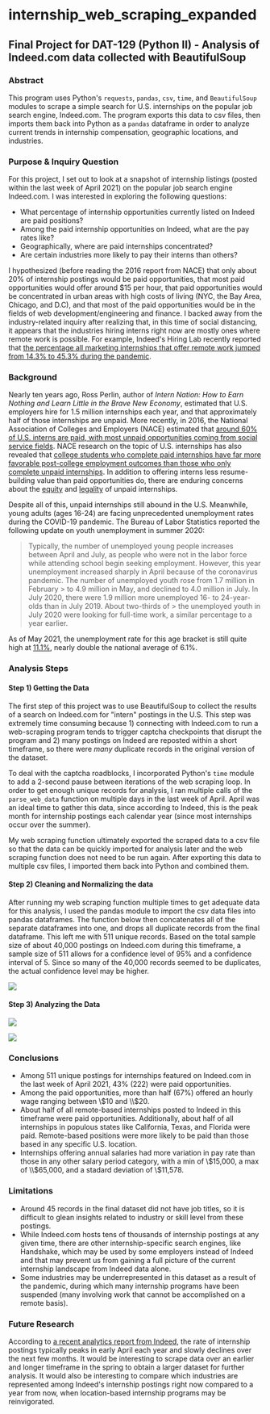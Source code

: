 # internship_web_scraping_expanded
## Final Project for DAT-129 (Python II) - Analysis of Indeed.com data collected with BeautifulSoup

### Abstract

This program uses Python's `requests`, `pandas`, `csv`, `time`, and `BeautifulSoup` modules to scrape a simple search for U.S. internships on the popular job search engine, Indeed.com. The program exports this data to csv files, then imports them back into Python as a `pandas` dataframe in order to analyze current trends in internship compensation, geographic locations, and industries. 

### Purpose & Inquiry Question

For this project, I set out to look at a snapshot of internship listings (posted within the last week of April 2021) on the popular job search engine Indeed.com. I was interested in exploring the following questions:

* What percentage of internship opportunities currently listed on Indeed are paid positions?
* Among the paid internship opportunities on Indeed, what are the pay rates like?
* Geographically, where are paid internships concentrated?
* Are certain industries more likely to pay their interns than others?

I hypothesized (before reading the 2016 report from NACE) that only about 20% of internship postings would be paid opportunities, that most paid opportunities would offer around $15 per hour, that paid opportunities would be concentrated in urban areas with high costs of living (NYC, the Bay Area, Chicago, and D.C), and that most of the paid opportunities would be in the fields of web development/engineering and finance. I backed away from the industry-related inquiry after realizing that, in this time of social distancing, it appears that the industries hiring interns right now are mostly ones where remote work is possible. For example, Indeed's Hiring Lab recently reported that [the percentage all marketing internships that offer remote work jumped from 14.3\% to 45.3\% during the pandemic](https://www.hiringlab.org/2021/04/27/remote-internships-jump-during-pandemic/).

### Background

Nearly ten years ago, Ross Perlin, author of *Intern Nation: How to Earn Nothing and Learn Little in the Brave New Economy*, estimated that U.S. employers hire for 1.5 million internships each year, and that approximately half of those internships are unpaid. More recently, in 2016, the National Association of Colleges and Employers (NACE) estimated that [around 60% of U.S. interns are paid, with most unpaid opportunities coming from social service fields](https://sites.sju.edu/careers/files/the-impact-of-unpaid-internships-on-career-development.pdf). NACE research on the topic of U.S. internships has also revealed that [college students who complete paid internships have far more favorable post-college employment outcomes than those who only complete unpaid internships](https://www.theatlantic.com/business/archive/2013/06/do-unpaid-internships-lead-to-jobs-not-for-college-students/276959/). In addition to offering interns less resume-building value than paid opportunities do, there are enduring concerns about the [equity](https://www.usnews.com/opinion/knowledge-bank/articles/2016-04-04/education-or-exploitation-should-all-internships-be-paid) and [legality](https://www.shrm.org/resourcesandtools/legal-and-compliance/employment-law/pages/is-your-unpaid-internship-program-legal.aspx) of unpaid internships. 

Despite all of this, unpaid internships still abound in the U.S. Meanwhile, young adults (ages 16-24) are facing unprecedented unemployment rates during the COVID-19 pandemic. The Bureau of Labor Statistics reported the following update on youth unemployment in summer 2020:

> Typically, the number of unemployed young people increases between April and July, as people who were not in the labor force while attending school begin seeking 
> employment. However, this year unemployment increased sharply in April because of the coronavirus pandemic. The number of unemployed youth rose from 1.7 million in February > to 4.9 million in May, and declined to 4.0 million in July. In July 2020, there were 1.9 million more unemployed 16- to 24-year-olds than in July 2019. About two-thirds of > the unemployed youth in July 2020 were looking for full-time work, a similar percentage to a year earlier.

As of May 2021, the unemployment rate for this age bracket is still quite high at [11.1\%](https://www.statista.com/statistics/217448/seasonally-adjusted-monthly-youth-unemployment-rate-in-the-us/), nearly double the national average of 6.1\%. 

### Analysis Steps

#### Step 1) Getting the Data
The first step of this project was to use BeautifulSoup to collect the results of a search on Indeed.com for "intern" postings in the U.S. This step was extremely time consuming because 1) connecting with Indeed.com to run a web-scraping program tends to trigger captcha checkpoints that disrupt the program and 2) many postings on Indeed are reposted within a short timeframe, so there were *many* duplicate records in the original version of the dataset. 

To deal with the captcha roadblocks, I incorporated Python's `time` module to add a 2-second pause between iterations of the web scraping loop. In order to get enough unique records for analysis, I ran multiple calls of the `parse_web_data` function on multiple days in the last week of April. April was an ideal time to gather this data, since according to Indeed, this is the peak month for internship postings each calendar year (since most internships occur over the summer). 

My web scraping function ultimately exported the scraped data to a csv file so that the data can be quickly imported for analysis later and the web scraping function does not need to be run again. After exporting this data to multiple csv files, I imported them back into Python and combined them. 

#### Step 2) Cleaning and Normalizing the data
After running my web scraping function multiple times to get adequate data for this analysis, I used the pandas module to import the csv data files into pandas dataframes. The function below then concatenates all of the separate dataframes into one, and drops all duplicate records from the final dataframe. This left me with 511 unique records. Based on the total sample size of about 40,000 postings on Indeed.com during this timeframe, a sample size of 511 allows for a confidence level of 95% and a confidence interval of 5. Since so many of the 40,000 records seemed to be duplicates, the actual confidence level may be higher. 

![](internship_web_scraping_expanded/Screenshot_data_cleaning.png)

#### Step 3) Analyzing the Data

![](internship_web_scraping_expanded/Screenshot_pandas_df.png)

![](internship_web_scraping_expanded/Screesnshot_pandas_geo_output.png)

### Conclusions

* Among 511 unique postings for internships featured on Indeed.com in the last week of April 2021, 43\% (222) were paid opportunities.
* Among the paid opportunities, more than half (67\%) offered an hourly wage ranging between \\$10 and \\$20. 
* About half of all remote-based internships posted to Indeed in this timeframe were paid opportunities. Additionally, about half of all internships in populous states like California, Texas, and Florida were paid. Remote-based positions were more likely to be paid than those based in any specific U.S. location. 
* Internships offering annual salaries had more variation in pay rate than those in any other salary period category, with a min of \\$15,000, a max of \\$65,000, and a stadard deviation of \\$11,578.  

### Limitations

* Around 45 records in the final dataset did not have job titles, so it is difficult to glean insights related to industry or skill level from these postings.
* While Indeed.com hosts tens of thousands of internship postings at any given time, there are other internship-specific search engines, like Handshake, which may be used by some employers instead of Indeed and that may prevent us from gaining a full picture of the current internship landscape from Indeed data alone. 
* Some industries may be underrepresented in this dataset as a result of the pandemic, during which many internship programs have been suspended (many involving work that cannot be accomplished on a remote basis). 

### Future Research

According to [a recent analytics report from Indeed](https://www.hiringlab.org/2021/04/27/remote-internships-jump-during-pandemic/), the rate of internship postings typically peaks in early April each year and slowly declines over the next few months. It would be interesting to scrape data over an earlier and longer timeframe in the spring to obtain a larger dataset for further analysis. It would also be interesting to compare which industries are represented among Indeed's internship postings right now compared to a year from now, when location-based internship programs may be reinvigorated. 
